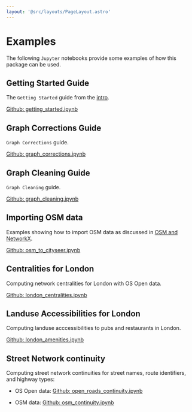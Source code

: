 ```yaml
---
layout: '@src/layouts/PageLayout.astro'
---
```


# Examples

The following `Jupyter` notebooks provide some examples of how this package can be used.

## Getting Started Guide

The `Getting Started` guide from the [intro](/intro).

<a href="https://github.com/benchmark-urbanism/cityseer-api/blob/master/demos/getting_started.ipynb" target="_blank">Github: getting_started.ipynb</a>

## Graph Corrections Guide

`Graph Corrections` guide.

<a href="https://github.com/benchmark-urbanism/cityseer-api/blob/master/demos/graph_corrections.ipynb" target="_blank">Github: graph_corrections.ipynb</a>

## Graph Cleaning Guide

`Graph Cleaning` guide.

<a href="https://github.com/benchmark-urbanism/cityseer-api/blob/master/demos/graph_cleaning.ipynb" target="_blank">Github: graph_cleaning.ipynb</a>

## Importing OSM data

Examples showing how to import OSM data as discussed in [OSM and NetworkX](/guide#osm-and-networkx).

<a href="https://github.com/benchmark-urbanism/cityseer-api/blob/master/demos/osm_to_cityseer.ipynb" target="_blank">Github: osm_to_cityseer.ipynb</a>

## Centralities for London

Computing network centralities for London with OS Open data.

<a href="https://github.com/benchmark-urbanism/cityseer-api/blob/master/demos/london_centralities.ipynb" target="_blank">Github: london_centralities.ipynb</a>

## Landuse Accessibilities for London

Computing landuse acccessibilities to pubs and restaurants in London.

<a href="https://github.com/benchmark-urbanism/cityseer-api/blob/master/demos/london_amenities.ipynb" target="_blank">Github: london_amenities.ipynb</a>

## Street Network continuity

Computing street network continuities for street names, route identifiers, and highway types:

- OS Open data: <a href="https://github.com/benchmark-urbanism/cityseer-api/blob/master/demos/continuity/continuity_os_open.ipynb" target="_blank">Github: open_roads_continuity.ipynb</a>

- OSM data: <a href="https://github.com/benchmark-urbanism/cityseer-api/blob/master/demos/continuity/continuity_osm.ipynb" target="_blank">Github: osm_continuity.ipynb</a>
